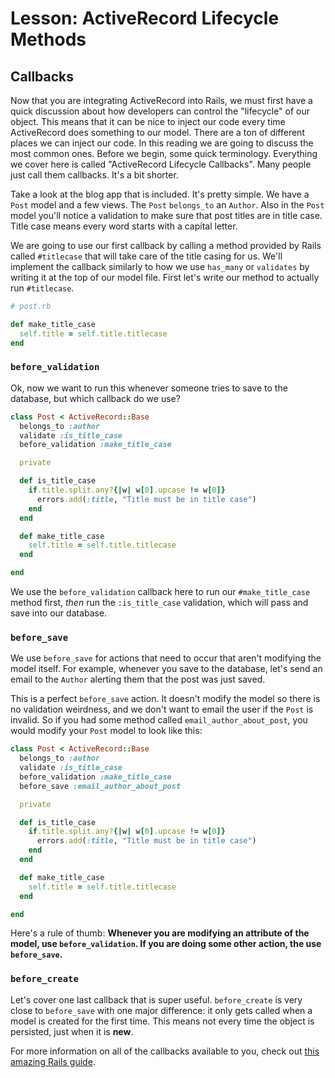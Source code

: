 # Lesson: ActiveRecord Lifecycle Methods

## Callbacks

Now that you are integrating ActiveRecord into Rails, we must first have a quick discussion about how developers can control the "lifecycle" of our object. This means that it can be nice to inject our code every time ActiveRecord does something to our model. There are a ton of different places we can inject our code. In this reading we are going to discuss the most common ones. Before we begin, some quick terminology. Everything we cover here is called "ActiveRecord Lifecycle Callbacks". Many people just call them callbacks. It's a bit shorter.

Take a look at the blog app that is included. It's pretty simple. We have a `Post` model and a few views. The `Post` `belongs_to` an `Author`. Also in the `Post` model you'll notice a validation to make sure that post titles are in title case. Title case means every word starts with a capital letter.

We are going to use our first callback by calling a method provided by Rails called `#titlecase` that will take care of the title casing for us. We'll implement the callback similarly to how we use `has_many` or `validates` by writing it at the top of our model file. First let's write our method to actually run `#titlecase`.

```ruby
# post.rb

def make_title_case
  self.title = self.title.titlecase
end
```

### `before_validation`

Ok, now we want to run this whenever someone tries to save to the database, but which callback do we use?

```ruby
class Post < ActiveRecord::Base
  belongs_to :author
  validate :is_title_case
  before_validation :make_title_case

  private

  def is_title_case
    if.title.split.any?{|w| w[0].upcase != w[0]}
      errors.add(:title, "Title must be in title case")
    end
  end

  def make_title_case
    self.title = self.title.titlecase
  end

end
```

We use the `before_validation` callback here to run our `#make_title_case` method first, _then_ run the `:is_title_case` validation, which will pass and save into our database.

### `before_save`

We use `before_save` for actions that need to occur that aren't modifying the model itself. For example, whenever you save to the database, let's send an email to the `Author` alerting them that the post was just saved.

This is a perfect `before_save` action. It doesn't modify the model so there is no validation weirdness, and we don't want to email the user if the `Post` is invalid. So if you had some method called `email_author_about_post`, you would modify your `Post` model to look like this:

```ruby
class Post < ActiveRecord::Base
  belongs_to :author
  validate :is_title_case
  before_validation :make_title_case
  before_save :email_author_about_post

  private

  def is_title_case
    if.title.split.any?{|w| w[0].upcase != w[0]}
      errors.add(:title, "Title must be in title case")
    end
  end

  def make_title_case
    self.title = self.title.titlecase
  end

end
```

Here's a rule of thumb: **Whenever you are modifying an attribute of the model, use `before_validation`. If you are doing some other action, the use `before_save`.**

### `before_create`

Let's cover one last callback that is super useful. `before_create` is very close to `before_save` with one major difference: it only gets called when a model is created for the first time. This means not every time the object is persisted, just when it is **new**.

For more information on all of the callbacks available to you, check out [this amazing Rails guide](https://guides.rubyonrails.org/active_record_callbacks.html).